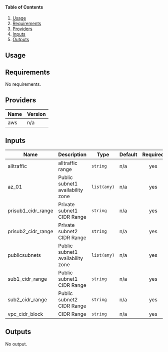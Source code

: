 #### Table of Contents
1. [Usage](#usage)
2. [Requirements](#requirements)
3. [Providers](#Providers)
4. [Inputs](#inputs)
5. [Outputs](#outputs)
## Usage

<!-- BEGINNING OF PRE-COMMIT-TERRAFORM DOCS HOOK -->
## Requirements

No requirements.

## Providers

| Name | Version |
|------|---------|
| aws | n/a |

## Inputs

| Name | Description | Type | Default | Required |
|------|-------------|------|---------|:--------:|
| alltraffic | alltraffic range | `string` | n/a | yes |
| az\_01 | Public subnet1 availability zone | `list(any)` | n/a | yes |
| prisub1\_cidr\_range | Private subnet1 CIDR Range | `string` | n/a | yes |
| prisub2\_cidr\_range | Private subnet2 CIDR Range | `string` | n/a | yes |
| publicsubnets | Public subnet1 availability zone | `list(any)` | n/a | yes |
| sub1\_cidr\_range | Public subnet1 CIDR Range | `string` | n/a | yes |
| sub2\_cidr\_range | Public subnet2 CIDR Range | `string` | n/a | yes |
| vpc\_cidr\_block | CIDR Range | `string` | n/a | yes |

## Outputs

No output.

<!-- END OF PRE-COMMIT-TERRAFORM DOCS HOOK -->